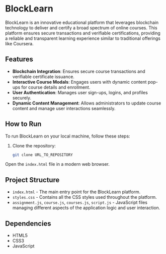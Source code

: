 # BlockLearn

BlockLearn is an innovative educational platform that leverages blockchain technology to deliver and certify a broad spectrum of online courses. This platform ensures secure transactions and verifiable certifications, providing a reliable and transparent learning experience similar to traditional offerings like Coursera.

## Features

- **Blockchain Integration**: Ensures secure course transactions and verifiable certificate issuance.
- **Interactive Course Modals**: Engages users with dynamic content pop-ups for course details and enrollment.
- **User Authentication**: Manages user sign-ups, logins, and profiles securely.
- **Dynamic Content Management**: Allows administrators to update course content and manage user interactions seamlessly.

## How to Run

To run BlockLearn on your local machine, follow these steps:

1. Clone the repository:
   ```bash
   git clone URL_TO_REPOSITORY
   ```

Open the `index.html` file in a modern web browser.

## Project Structure

- `index.html` - The main entry point for the BlockLearn platform.
- `styles.css` - Contains all the CSS styles used throughout the platform.
- `assignment.js`, `course.js`, `courses.js`, `script.js` - JavaScript files managing different aspects of the application logic and user interaction.

## Dependencies

- HTML5
- CSS3
- JavaScript

